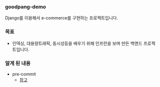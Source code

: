 ### goodpang-demo
Django를 이용해서 e-commerce를 구현하는 프로젝트입니다.


### 목표
- 인덱싱, 대용량트래픽, 동시성등을 배우기 위해 인프런을 보며 만든 백엔드 프로젝트입니다.


### 알게 된 내용
- pre-commit
    - [참고](https://www.daleseo.com/pre-commit/)